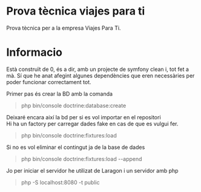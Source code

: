 # Prova tècnica viajes para ti
Prova tècnica per a la empresa Viajes Para Ti.

# Informacio

Està construït de 0, és a dir, amb un projecte de symfony clean i, tot fet a mà.
Sí que he anat afegint algunes dependències que eren necessàries per poder funcionar correctament tot.

Primer pas és crear la BD amb la comanda
> php bin/console doctrine:database:create

Deixaré encara així la bd per si es vol importar en el repositori  
Hi ha un factory per carregar dades fake en cas de que es vulgui fer.
> php bin/console doctrine:fixtures:load

Si no es vol eliminar el contingut ja de la base de dades
> php bin/console doctrine:fixtures:load --append  

Jo per iniciar el servidor he utilizat de Laragon i un servidor amb php
> php -S localhost:8080 -t public
